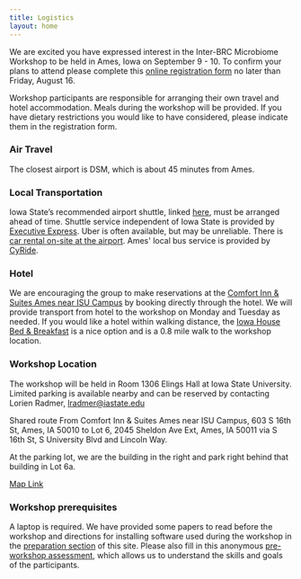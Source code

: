 ```yaml
---
title: Logistics
layout: home
---
```


We are excited you have expressed interest in the Inter-BRC Microbiome Workshop to be held in Ames, Iowa on September 9 - 10.  To confirm your plans to attend please complete this [online registration form](https://docs.google.com/forms/d/e/1FAIpQLSfR9CHtMowWZBK-ZRhNPGEkUa-S-qxNZWnEr9yJS5MvVDb4rA/viewform) no later than Friday, August 16.

Workshop participants are responsible for arranging their own travel and hotel accommodation. Meals during the workshop will be provided. If you have dietary restrictions you would like to have considered, please indicate them in the registration form.

### Air Travel
The closest airport is DSM, which is about 45 minutes from Ames.  

 
### Local Transportation
Iowa State’s recommended airport shuttle, linked [here](https://www.transportation.iastate.edu/airport-shuttle), must be arranged ahead of time. Shuttle service independent of Iowa State is provided by [Executive Express](https://www.executiveexpress.biz/). Uber is often available, but may be unreliable. There is [car rental on-site at the airport](https://www.flydsm.com/at-the-airport/ground-transportation/car-rentals). Ames' local bus service is provided by [CyRide](https://www.cyride.com/home).

### Hotel
We are encouraging the group to make reservations at the [Comfort Inn & Suites Ames near ISU Campus](https://www.choicehotels.com/iowa/ames/hotels?checkInDate=2024-09-08&checkOutDate=2024-09-10&brand=CI,CS) by booking directly through the hotel. We will provide transport from hotel to the workshop on Monday and Tuesday as needed.  If you would like a hotel within walking distance, the [Iowa House Bed & Breakfast](https://iowahouseames.com/) is a nice option and is a 0.8 mile walk to the workshop location.

### Workshop Location
The workshop will be held in Room 1306 Elings Hall at Iowa State University. Limited parking is available nearby and can be reserved by contacting Lorien Radmer, lradmer@iastate.edu 

Shared route
From Comfort Inn & Suites Ames near ISU Campus, 603 S 16th St, Ames, IA 50010 to Lot 6, 2045 Sheldon Ave Ext, Ames, IA 50011 via S 16th St, S University Blvd and Lincoln Way. 

At the parking lot, we are the building in the right and park right behind that building in Lot 6a.

[Map Link](https://maps.app.goo.gl/NiXnWArEN3rfKTxS6?g_st=ac)

### Workshop prerequisites
A laptop is required.  We have provided some papers to read before the workshop and directions for installing software used during the workshop in the [preparation section](https://www.germslab.org/interbrc-microbiome/prep.html) of this site. Please also fill in this anonymous [pre-workshop assessment](https://forms.gle/1Q2qT3F799v35P8x5), which allows us to understand the skills and goals of the participants.
